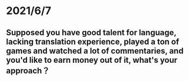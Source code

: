 # 2021/6/7
## Supposed you have good talent for language, lacking translation experience, played a ton of games and watched a lot of commentaries, and you'd like to earn money out of it, what's your approach？